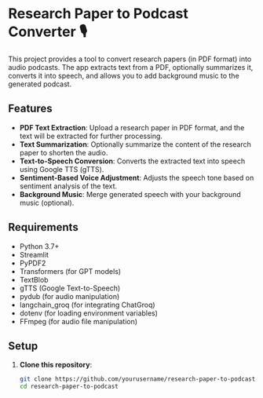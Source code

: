 # Research Paper to Podcast Converter 🎙️

This project provides a tool to convert research papers (in PDF format) into audio podcasts. The app extracts text from a PDF, optionally summarizes it, converts it into speech, and allows you to add background music to the generated podcast.

## Features

- **PDF Text Extraction**: Upload a research paper in PDF format, and the text will be extracted for further processing.
- **Text Summarization**: Optionally summarize the content of the research paper to shorten the audio.
- **Text-to-Speech Conversion**: Converts the extracted text into speech using Google TTS (gTTS).
- **Sentiment-Based Voice Adjustment**: Adjusts the speech tone based on sentiment analysis of the text.
- **Background Music**: Merge generated speech with your background music (optional).

## Requirements

- Python 3.7+
- Streamlit
- PyPDF2
- Transformers (for GPT models)
- TextBlob
- gTTS (Google Text-to-Speech)
- pydub (for audio manipulation)
- langchain_groq (for integrating ChatGroq)
- dotenv (for loading environment variables)
- FFmpeg (for audio file manipulation)

## Setup

1. **Clone this repository**:

   ```bash
   git clone https://github.com/yourusername/research-paper-to-podcast.git
   cd research-paper-to-podcast
